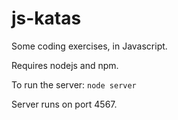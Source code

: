 # js-katas

Some coding exercises, in Javascript.

Requires nodejs and npm.

To run the server: `node server`

Server runs on port 4567.
